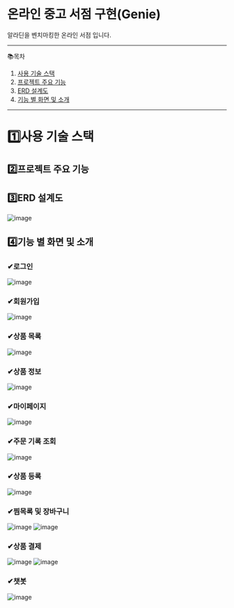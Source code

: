 # 온라인 중고 서점 구현(Genie)

알라딘을 벤치마킹한 온라인 서점 입니다.
* * *

📚목차
1. [사용 기술 스택](#사용-기술-스택)
2. [프로젝트 주요 기능](#2)
3. [ERD 설계도](#3)
4. [기능 별 화면 및 소개](#4️⃣기능-별-화면-및-소개)

* * *

# 1️⃣사용 기술 스택

## 2️⃣프로젝트 주요 기능   

## 3️⃣ERD 설계도
![image](https://github.com/Maksimssi/genie/assets/142511332/03f10079-b971-478a-9c3a-0e5dae596c4c)

## 4️⃣기능 별 화면 및 소개
### ✔로그인
![image](https://github.com/Maksimssi/genie/assets/142511332/0676c5e4-46b7-4616-ac17-246fb8c71a82)
### ✔회원가입
![image](https://github.com/Maksimssi/genie/assets/142511332/bd79100c-5572-4bf8-adee-f2dec2e6ed8d)
### ✔상품 목록
![image](https://github.com/Maksimssi/genie/assets/142511332/f7da13dc-a1f8-4655-9178-56ea87ecce56)
### ✔상품 정보
![image](https://github.com/Maksimssi/genie/assets/142511332/e73d3d80-19bc-4c58-b0e8-05ea4006f4e1)
### ✔마이페이지
![image](https://github.com/Maksimssi/genie/assets/142511332/eebdcd6c-f295-4bb5-8567-f69946c1bb0c)
### ✔주문 기록 조회
![image](https://github.com/Maksimssi/genie/assets/142511332/5b9b7e23-1341-4d87-b18a-302cbfee93f3)
### ✔상품 등록
![image](https://github.com/Maksimssi/genie/assets/142511332/d1cfb319-18da-47ca-89cb-c18581b30490)
### ✔찜목록 및 장바구니
![image](https://github.com/Maksimssi/genie/assets/142511332/11fac559-174e-4cf1-ba28-7569cdf0bb0a)
![image](https://github.com/Maksimssi/genie/assets/142511332/d83eaec7-e36c-491a-889f-3896223a140b)
### ✔상품 결제
![image](https://github.com/Maksimssi/genie/assets/142511332/2b88bde2-d759-414b-82b5-60550e7d21e5)
![image](https://github.com/Maksimssi/genie/assets/142511332/8f18050d-d290-480b-94f5-fc0ac5381e85)
### ✔챗봇
![image](https://github.com/Maksimssi/genie/assets/142511332/e95c7fbe-c09b-42b0-9b4a-bd8e51ae19a4)
